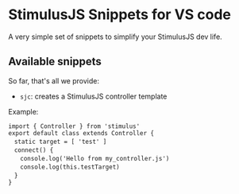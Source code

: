 # StimulusJS Snippets for VS code
A very simple set of snippets to simplify your StimulusJS dev life.

## Available snippets
So far, that's all we provide:

- `sjc`: creates a StimulusJS controller template

Example:

```
import { Controller } from 'stimulus'
export default class extends Controller {
　static target = [ 'test' ]
　connect() {
　　console.log('Hello from my_controller.js')
　　console.log(this.testTarget)
　}
}
```